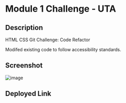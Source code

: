 # Module 1 Challenge - UTA

## Description
HTML CSS Git Challenge: Code Refactor

Modifed existing code to follow accessibility standards.
## Screenshot
![image](https://github.com/jlinex/UTA-Challenge-1/assets/144945414/2aa54243-563e-46c9-ae8a-c006feb91829)

## Deployed Link
